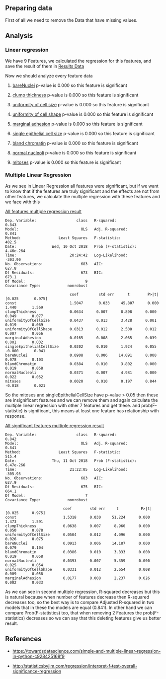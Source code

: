 ## Preparing data
First of all we need to remove the Data that have missing values.

## Analysis

### Linear regression 
We have 9 Features, we calculated the regression for this features, and save the result of them in 
[Results Data](./results)

Now we should analyze every feature data 
1. [bareNuclei](./results/bareNuclei.txt)
p-value is  0.000  so this feature is significant

2. [clump thickness](./results/clumpThickness.txt)
p-value is  0.000  so this feature is significant

3. [uniformity of cell size](./results/uniformityOfCellSize.txt)
p-value is  0.000  so this feature is significant

4. [uniformity of cell shape](./results/uniformityOfCellShape.txt)
p-value is  0.000  so this feature is significant

5. [marginal adhesion](./results/marginalAdhesion.txt)
p-value is  0.000  so this feature is significant

6. [single epithelial cell size](./results/singleEpithelialCellSize.txt)
p-value is  0.000  so this feature is significant

7. [bland chromatin](./results/blandChromatin.txt)
p-value is  0.000  so this feature is significant

8. [normal nucleoli](./results/normalNucleoli.txt)
p-value is  0.000  so this feature is significant

9. [mitoses](./results/mitoses.txt)
p-value is  0.000  so this feature is significant


### Multiple Linear Regression

As we see in Linear Regression all features were significant,
but if we want to know that if the features are truly significant 
and the effects are not from other features, we calculate the 
multiple regression with these features and we face with this 

[All features multiple regression result](./results/allFeatures.txt)

    Dep. Variable:                  class   R-squared:                       0.843
    Model:                            OLS   Adj. R-squared:                  0.841
    Method:                 Least Squares   F-statistic:                     402.5
    Date:                Wed, 10 Oct 2018   Prob (F-statistic):          4.46e-264
    Time:                        20:24:42   Log-Likelihood:                -303.90
    No. Observations:                 683   AIC:                             627.8
    Df Residuals:                     673   BIC:                             673.1
    Df Model:                           9                                         
    Covariance Type:            nonrobust        

                                 coef         std err      t        P>|t|      [0.025       0.975]
    const                        1.5047       0.033     45.807      0.000       1.440       1.569
    clumpThickness               0.0634      0.007      8.898      0.000       0.049       0.077
    uniformityOfCellSize         0.0437      0.013      3.428      0.001       0.019       0.069
    uniformityOfCellShape        0.0313      0.012      2.508      0.012       0.007       0.056
    marginalAdhesion             0.0165      0.008      2.065      0.039       0.001       0.032
    singleEpithelialCellSize     0.0202      0.010      1.924      0.055      -0.000       0.041
    bareNuclei                   0.0908      0.006     14.091      0.000       0.078       0.103
    blandChromatin               0.0384      0.010      3.802      0.000       0.019       0.058
    normalNucleoli               0.0371      0.007      4.981      0.000       0.022       0.052
    mitoses                      0.0020      0.010      0.197      0.844      -0.018       0.021
So the mitoses and singleEpithelialCellSize have p-value > 0.05 then these are 
insignificant features and we can remove them and again calculate the multiple
linear regression with other 7 features and get these.
and prob(F-statistic) is significant, this means at least one feature has relationship with response. 

[All significant features multiple regression result](./results/allSignificantFeatures.txt)

    Dep. Variable:                  class   R-squared:                       0.842
    Model:                            OLS   Adj. R-squared:                  0.841
    Method:                 Least Squares   F-statistic:                     515.4
    Date:                Thu, 11 Oct 2018   Prob (F-statistic):          6.47e-266
    Time:                        21:22:05   Log-Likelihood:                -305.95
    No. Observations:                 683   AIC:                             627.9
    Df Residuals:                     675   BIC:                             664.1
    Df Model:                           7                                         
    Covariance Type:            nonrobust   

                              coef        std err     t          P>|t|      [0.025      0.975]
    const                     1.5318      0.030     51.224      0.000       1.473       1.591
    clumpThickness            0.0638      0.007      8.960      0.000       0.050       0.078
    uniformityOfCellSize      0.0504      0.012      4.096      0.000       0.026       0.075
    bareNuclei                0.0913      0.006     14.187      0.000       0.079       0.104
    blandChromatin            0.0386      0.010      3.833      0.000       0.019       0.058
    normalNucleoli            0.0393      0.007      5.359      0.000       0.025       0.054
    uniformityOfCellShape     0.0331      0.012      2.654      0.008       0.009       0.058
    marginalAdhesion          0.0177      0.008      2.237      0.026       0.002       0.033
    
As we can see in second multiple regression, R-squared  decreases but this is natural
because when number of features decrease then R-squared decreases too, so the
best way is to compare Adjusted R-squared in two models that
 in these tho models are equal (0.841).
 In other hand we can compare Prob(F-statistics) too, that when removing 2 Features the
 prob(F-statistics) decreases so we can say that this deleting features give us
 better result.

## References
* https://towardsdatascience.com/simple-and-multiple-linear-regression-in-python-c928425168f9

* http://statisticsbyjim.com/regression/interpret-f-test-overall-significance-regression




